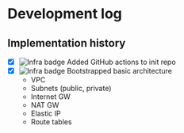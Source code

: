 # Development log

## Implementation history
- [x] ![Infra badge](https://img.shields.io/badge/infra-7B42BC) Added GitHub actions to init repo
- [x] ![Infra badge](https://img.shields.io/badge/infra-7B42BC) Bootstrapped basic architecture
  - VPC
  - Subnets (public, private)
  - Internet GW
  - NAT GW
  - Elastic IP
  - Route tables
